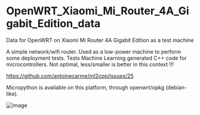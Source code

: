 # OpenWRT_Xiaomi_Mi_Router_4A_Gigabit_Edition_data
Data for  OpenWRT on Xiaomi Mi Router 4A Gigabit Edition as a test machine

A simple network/wifi router. Used as a low-power machine to perform some deployment tests. Tests Machine Learning generated C++ code for microcontrollers. Not optimal, less/smaller is better in this context !!!

https://github.com/antoinecarme/ml2cpp/issues/25

Micropython is available on this platform, through openwrt/opkg (debian-like).

![image](https://github.com/antoinecarme/OpenWRT_Xiaomi_Mi_Router_4A_Gigabit_Edition_data/assets/16481992/40a19a3e-7ae8-4c09-b2a6-c7ac061d5174)
